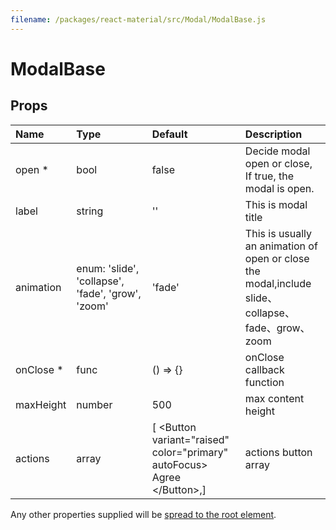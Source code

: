 ```yaml
---
filename: /packages/react-material/src/Modal/ModalBase.js
---
```


<!--- This documentation is automatically generated, do not try to edit it. -->

# ModalBase



## Props

| Name | Type | Default | Description |
|:-----|:-----|:--------|:------------|
| <span class="prop-name required">open *</span> | <span class="prop-type">bool | <span class="prop-default">false</span> | Decide modal open or close,	If true, the modal is open. |
| <span class="prop-name">label</span> | <span class="prop-type">string | <span class="prop-default">''</span> | This is  modal title |
| <span class="prop-name">animation</span> | <span class="prop-type">enum:&nbsp;'slide', 'collapse', 'fade', 'grow', 'zoom'<br> | <span class="prop-default">'fade'</span> | This is usually an animation of open or close the modal,include slide、collapse、fade、grow、zoom |
| <span class="prop-name required">onClose *</span> | <span class="prop-type">func | <span class="prop-default">() => {}</span> | onClose callback function |
| <span class="prop-name">maxHeight</span> | <span class="prop-type">number | <span class="prop-default">500</span> | max content height |
| <span class="prop-name">actions</span> | <span class="prop-type">array | <span class="prop-default">[  &lt;Button variant="raised" color="primary" autoFocus>    Agree  &lt;/Button>,]</span> | actions button array |

Any other properties supplied will be [spread to the root element](/guides/api#spread).

